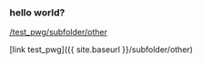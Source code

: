 ### hello world?

[/test_pwg/subfolder/other](/test_pwg/subfolder/other)

[link test_pwg]({{ site.baseurl }}/subfolder/other)
